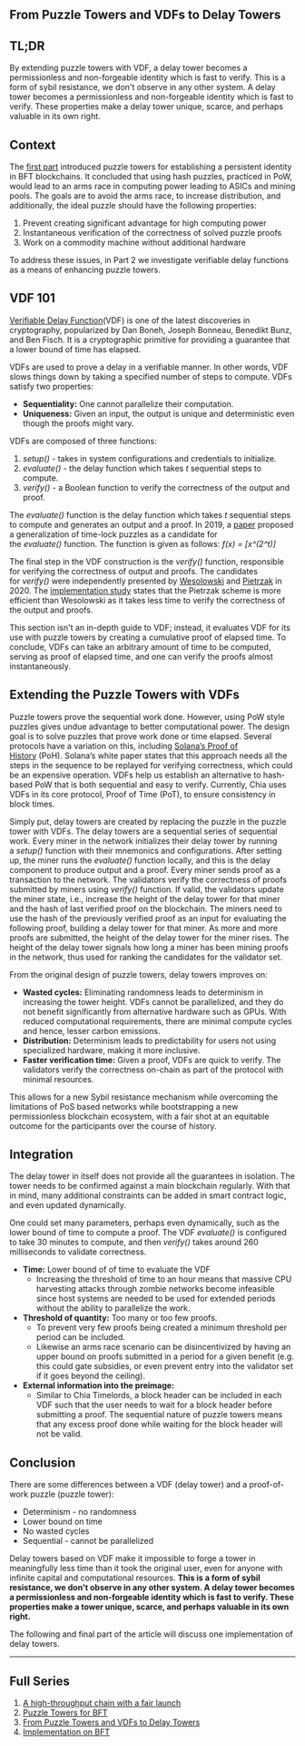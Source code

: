 ## From Puzzle Towers and VDFs to Delay Towers


## TL;DR


By extending puzzle towers with VDF, a delay tower becomes a permissionless and non-forgeable identity which is fast to verify. This is a form of sybil resistance, we don't observe in any other system. A delay tower becomes a permissionless and non-forgeable identity which is fast to verify. These properties make a delay tower unique, scarce, and perhaps valuable in its own right.


## Context


The [first part](https://siasky.net/EABaWAXFy3Ztx1vVIpOfScjkRaTb1GrFeGRwqFKd6V-hAg) introduced puzzle towers for establishing a persistent identity in BFT blockchains. It concluded that using hash puzzles, practiced in PoW, would lead to an arms race in computing power leading to ASICs and mining pools. The goals are to avoid the arms race, to increase distribution, and additionally, the ideal puzzle should have the following properties:


1. Prevent creating significant advantage for high computing power
2. Instantaneous verification of the correctness of solved puzzle proofs
3. Work on a commodity machine without additional hardware


To address these issues, in Part 2 we investigate verifiable delay functions as a means of enhancing puzzle towers.


## VDF 101


[Verifiable Delay Function](https://eprint.iacr.org/2018/601.pdf)(VDF) is one of the latest discoveries in cryptography, popularized by Dan Boneh, Joseph Bonneau, Benedikt Bunz, and Ben Fisch. It is a cryptographic primitive for providing a guarantee that a lower bound of time has elapsed.


VDFs are used to prove a delay in a verifiable manner. In other words, VDF slows things down by taking a specified number of steps to compute. VDFs satisfy two properties:


* **Sequentiality:** One cannot parallelize their computation.
* **Uniqueness:** Given an input, the output is unique and deterministic even though the proofs might vary.


VDFs are composed of three functions:


1. *setup()* - takes in system configurations and credentials to initialize.
2. *evaluate()* - the delay function which takes *t* sequential steps to compute.
3. *verify()* - a Boolean function to verify the correctness of the output and proof.


The *evaluate()* function is the delay function which takes *t* sequential steps to compute and generates an output and a proof. In 2019, a [paper](https://eprint.iacr.org/2018/601.pdf) proposed a generalization of time-lock puzzles as a candidate for the *evaluate()* function. The function is given as follows: *f(x) \= \[x^(2^t)]*


The final step in the VDF construction is the *verify()* function, responsible for verifying the correctness of output and proofs. The candidates for *verify()* were independently presented by [Wesolowski](https://eprint.iacr.org/2018/623.pdf) and [Pietrzak](https://eprint.iacr.org/2018/627.pdf) in 2020\. The [implementation study](https://eprint.iacr.org/2020/332) states that the Pietrzak scheme is more efficient than Wesolowski as it takes less time to verify the correctness of the output and proofs.


This section isn't an in-depth guide to VDF; instead, it evaluates VDF for its use with puzzle towers by creating a cumulative proof of elapsed time. To conclude, VDFs can take an arbitrary amount of time to be computed, serving as proof of elapsed time, and one can verify the proofs almost instantaneously.


## Extending the Puzzle Towers with VDFs


Puzzle towers prove the sequential work done. However, using PoW style puzzles gives undue advantage to better computational power. The design goal is to solve puzzles that prove work done or time elapsed. Several protocols have a variation on this, including [Solana’s Proof of History](https://solana.com/solana-whitepaper.pdf) (PoH). Solana’s white paper states that this approach needs all the steps in the sequence to be replayed for verifying correctness, which could be an expensive operation. VDFs help us establish an alternative to hash-based PoW that is both sequential and easy to verify. Currently, Chia uses VDFs in its core protocol, Proof of Time (PoT), to ensure consistency in block times.


Simply put, delay towers are created by replacing the puzzle in the puzzle tower with VDFs. The delay towers are a sequential series of sequential work. Every miner in the network initializes their delay tower by running a *setup()* function with their mnemonics and configurations. After setting up, the miner runs the *evaluate()* function locally, and this is the delay component to produce output and a proof. Every miner sends proof as a transaction to the network. The validators verify the correctness of proofs submitted by miners using *verify()* function. If valid, the validators update the miner state, i.e., increase the height of the delay tower for that miner and the hash of last verified proof on the blockchain. The miners need to use the hash of the previously verified proof as an input for evaluating the following proof, building a delay tower for that miner. As more and more proofs are submitted, the height of the delay tower for the miner rises. The height of the delay tower signals how long a miner has been mining proofs in the network, thus used for ranking the candidates for the validator set.


From the original design of puzzle towers, delay towers improves on:


* **Wasted cycles:** Eliminating randomness leads to determinism in increasing the tower height. VDFs cannot be parallelized, and they do not benefit significantly from alternative hardware such as GPUs. With reduced computational requirements, there are minimal compute cycles and hence, lesser carbon emissions.
* **Distribution:** Determinism leads to predictability for users not using specialized hardware, making it more inclusive.
* **Faster verification time:** Given a proof, VDFs are quick to verify. The validators verify the correctness on-chain as part of the protocol with minimal resources.


This allows for a new Sybil resistance mechanism while overcoming the limitations of PoS based networks while bootstrapping a new permissionless blockchain ecosystem, with a fair shot at an equitable outcome for the participants over the course of history.


## Integration


The delay tower in itself does not provide all the guarantees in isolation. The tower needs to be confirmed against a main blockchain regularly. With that in mind, many additional constraints can be added in smart contract logic, and even updated dynamically.


One could set many parameters, perhaps even dynamically, such as the lower bound of time to compute a proof. The VDF *evaluate()* is configured to take 30 minutes to compute, and then *verify()* takes around 260 milliseconds to validate correctness.


* **Time:** Lower bound of of time to evaluate the VDF
	+ Increasing the threshold of time to an hour means that massive CPU harvesting attacks through zombie networks become infeasible since host systems are needed to be used for extended periods without the ability to parallelize the work.
* **Threshold of quantity:** Too many or too few proofs.
	+ To prevent very few proofs being created a minimum threshold per period can be included.
	+ Likewise an arms race scenario can be disincentivized by having an upper bound on proofs submitted in a period for a given benefit (e.g. this could gate subsidies, or even prevent entry into the validator set if it goes beyond the ceiling).
* **External information into the preimage:**
	+ Similar to Chia Timelords, a block header can be included in each VDF such that the user needs to wait for a block header before submitting a proof. The sequential nature of puzzle towers means that any excess proof done while waiting for the block header will not be valid.


## Conclusion


There are some differences between a VDF (delay tower) and a proof-of-work puzzle (puzzle tower):


* Determinism - no randomness
* Lower bound on time
* No wasted cycles
* Sequential - cannot be parallelized


Delay towers based on VDF make it impossible to forge a tower in meaningfully less time than it took the original user, even for anyone with infinite capital and computational resources. **This is a form of sybil resistance, we don't observe in any other system. A delay tower becomes a permissionless and non-forgeable identity which is fast to verify. These properties make a tower unique, scarce, and perhaps valuable in its own right.**


The following and final part of the article will discuss one implementation of delay towers.




---


## Full Series


1. [A high-throughput chain with a fair launch](http://openlibra.blog/2021/11/01/delay-towers-part-0/)
2. [Puzzle Towers for BFT](http://openlibra.blog/2021/11/05/delay-towers-part-1/)
3. [From Puzzle Towers and VDFs to Delay Towers](http://openlibra.blog/2021/11/08/delay-towers-part-2/)
4. [Implementation on BFT](http://openlibra.blog/2021/11/12/part-3-a-delay-towers-implementation-on-bft/)
